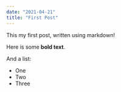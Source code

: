 ```yaml
---
date: "2021-04-21"
title: "First Post"
---
```


This my first post, written using markdown!

Here is some **bold text**.

And a list:

- One
- Two
- Three
